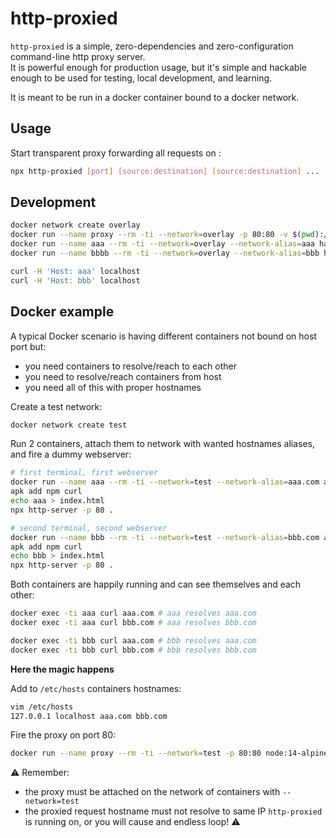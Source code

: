 # http-proxied

`http-proxied` is a simple, zero-dependencies and zero-configuration command-line http proxy server.  
It is powerful enough for production usage, but it's simple and hackable enough to be used for testing, local development, and learning.

It is meant to be run in a docker container bound to a docker network.

## Usage

Start transparent proxy forwarding all requests on <port>: 
```bash
npx http-proxied [port] [source:destination] [source:destination] ...
```

## Development

```sh
docker network create overlay
docker run --name proxy --rm -ti --network=overlay -p 80:80 -v $(pwd):/opt -w=/opt node:14-alpine node src/index.js
docker run --name aaa --rm -ti --network=overlay --network-alias=aaa hashicorp/http-echo -listen=:80 -text="I'm AAA"
docker run --name bbbb --rm -ti --network=overlay --network-alias=bbb hashicorp/http-echo -listen=:80 -text="I'm BBB"

curl -H 'Host: aaa' localhost
curl -H 'Host: bbb' localhost
```

## Docker example

A typical Docker scenario is having different containers not bound on host port but:
- you need containers to resolve/reach to each other
- you need to resolve/reach containers from host
- you need all of this with proper hostnames

Create a test network:
```bash
docker network create test
```

Run 2 containers, attach them to network with wanted hostnames aliases, and fire a dummy webserver:
```bash
# first terminal, first webserver
docker run --name aaa --rm -ti --network=test --network-alias=aaa.com alpine sh
apk add npm curl
echo aaa > index.html
npx http-server -p 80 .

# second terminal, second webserver
docker run --name bbb --rm -ti --network=test --network-alias=bbb.com alpine sh
apk add npm curl
echo bbb > index.html
npx http-server -p 80 .
```

Both containers are happily running and can see themselves and each other:
```bash
docker exec -ti aaa curl aaa.com # aaa resolves aaa.com
docker exec -ti aaa curl bbb.com # aaa resolves bbb.com

docker exec -ti bbb curl aaa.com # bbb resolves aaa.com
docker exec -ti bbb curl bbb.com # bbb resolves bbb.com
```

**Here the magic happens**

Add to `/etc/hosts` containers hostnames:
```bash
vim /etc/hosts
127.0.0.1 localhost aaa.com bbb.com
```

Fire the proxy on port 80:
```bash
docker run --name proxy --rm -ti --network=test -p 80:80 node:14-alpine npx http-proxied 80 
```

⚠️
Remember:
- the proxy must be attached on the network of containers with `--network=test` 
- the proxied request hostname must not resolve to same IP `http-proxied` is running on, or you will cause and endless loop! ⚠️ 